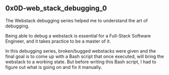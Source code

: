 ## 0x0D-web_stack_debugging_0


The Webstack debugging series helped me to understand the art of debugging.

Being able to debug a webstack is essential for a Full-Stack Software Engineer, and it takes practice to be a master of it.

In this debugging series, broken/bugged webstacks were given and the final goal is to come up with a Bash script that once executed, will bring the webstack to a working state. But before writing this Bash script, I had to figure out what is going on and fix it manually.
